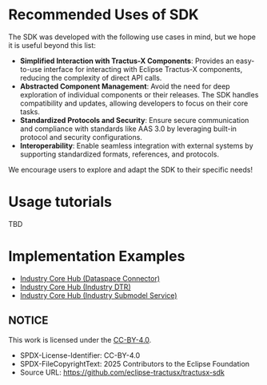 <!--

Eclipse Tractus-X - Software Development KIT

Copyright (c) 2025 Contributors to the Eclipse Foundation

See the NOTICE file(s) distributed with this work for additional
information regarding copyright ownership.

This work is made available under the terms of the
Creative Commons Attribution 4.0 International (CC-BY-4.0) license,
which is available at
https://creativecommons.org/licenses/by/4.0/legalcode.

SPDX-License-Identifier: CC-BY-4.0

-->

<!-- Part of this content was generated by Co-Pilot and reviewed by a human developer. -->

# Recommended Uses of SDK

The SDK was developed with the following use cases in mind, but we hope it is useful beyond this list:

- **Simplified Interaction with Tractus-X Components**: Provides an easy-to-use interface for interacting with Eclipse Tractus-X components, reducing the complexity of direct API calls.
- **Abstracted Component Management**: Avoid the need for deep exploration of individual components or their releases. The SDK handles compatibility and updates, allowing developers to focus on their core tasks.
- **Standardized Protocols and Security**: Ensure secure communication and compliance with standards like AAS 3.0 by leveraging built-in protocol and security configurations.
- **Interoperability**: Enable seamless integration with external systems by supporting standardized formats, references, and protocols.

We encourage users to explore and adapt the SDK to their specific needs!

# Usage tutorials

TBD

# Implementation Examples

- [Industry Core Hub (Dataspace Connector)](https://github.com/eclipse-tractusx/industry-core-hub/blob/main/ichub-backend/managers/enablement_services/connector_manager.py)
- [Industry Core Hub (Industry DTR)](https://github.com/eclipse-tractusx/industry-core-hub/blob/main/ichub-backend/managers/enablement_services/dtr_manager.py)
- [Industry Core Hub (Industry Submodel Service)](https://github.com/eclipse-tractusx/industry-core-hub/blob/main/ichub-backend/managers/enablement_services/submodel_service_manager.py)

## NOTICE

This work is licensed under the [CC-BY-4.0](https://creativecommons.org/licenses/by/4.0/legalcode).

- SPDX-License-Identifier: CC-BY-4.0
- SPDX-FileCopyrightText: 2025 Contributors to the Eclipse Foundation
- Source URL: https://github.com/eclipse-tractusx/tractusx-sdk
